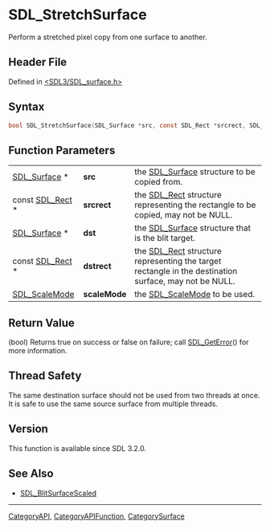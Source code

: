 # SDL_StretchSurface

Perform a stretched pixel copy from one surface to another.

## Header File

Defined in [<SDL3/SDL_surface.h>](https://github.com/libsdl-org/SDL/blob/main/include/SDL3/SDL_surface.h)

## Syntax

```c
bool SDL_StretchSurface(SDL_Surface *src, const SDL_Rect *srcrect, SDL_Surface *dst, const SDL_Rect *dstrect, SDL_ScaleMode scaleMode);
```

## Function Parameters

|                                |               |                                                                                                                   |
| ------------------------------ | ------------- | ----------------------------------------------------------------------------------------------------------------- |
| [SDL_Surface](SDL_Surface) *   | **src**       | the [SDL_Surface](SDL_Surface) structure to be copied from.                                                       |
| const [SDL_Rect](SDL_Rect) *   | **srcrect**   | the [SDL_Rect](SDL_Rect) structure representing the rectangle to be copied, may not be NULL.                      |
| [SDL_Surface](SDL_Surface) *   | **dst**       | the [SDL_Surface](SDL_Surface) structure that is the blit target.                                                 |
| const [SDL_Rect](SDL_Rect) *   | **dstrect**   | the [SDL_Rect](SDL_Rect) structure representing the target rectangle in the destination surface, may not be NULL. |
| [SDL_ScaleMode](SDL_ScaleMode) | **scaleMode** | the [SDL_ScaleMode](SDL_ScaleMode) to be used.                                                                    |

## Return Value

(bool) Returns true on success or false on failure; call
[SDL_GetError](SDL_GetError)() for more information.

## Thread Safety

The same destination surface should not be used from two threads at once.
It is safe to use the same source surface from multiple threads.

## Version

This function is available since SDL 3.2.0.

## See Also

- [SDL_BlitSurfaceScaled](SDL_BlitSurfaceScaled)

----
[CategoryAPI](CategoryAPI), [CategoryAPIFunction](CategoryAPIFunction), [CategorySurface](CategorySurface)

